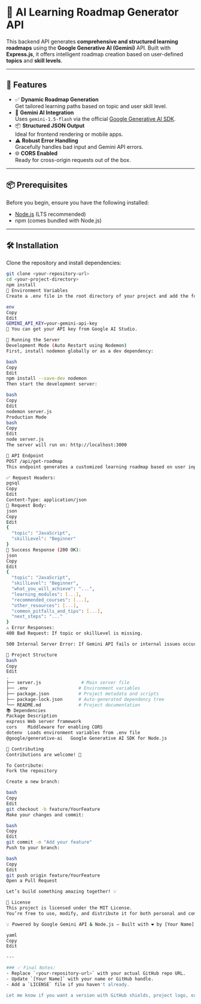 # 🧠 AI Learning Roadmap Generator API

This backend API generates **comprehensive and structured learning roadmaps** using the **Google Generative AI (Gemini)** API. Built with **Express.js**, it offers intelligent roadmap creation based on user-defined **topics** and **skill levels**.

---

## 🚀 Features

- ✅ **Dynamic Roadmap Generation**  
  Get tailored learning paths based on topic and user skill level.
- 🧠 **Gemini AI Integration**  
  Uses `gemini-1.5-flash` via the official [Google Generative AI SDK](https://github.com/google/generative-ai-js).
- 📦 **Structured JSON Output**  
  Ideal for frontend rendering or mobile apps.
- ⚠️ **Robust Error Handling**  
  Gracefully handles bad input and Gemini API errors.
- 🌐 **CORS Enabled**  
  Ready for cross-origin requests out of the box.

---

## 📦 Prerequisites

Before you begin, ensure you have the following installed:

- [Node.js](https://nodejs.org/) (LTS recommended)
- npm (comes bundled with Node.js)

---

## 🛠️ Installation

Clone the repository and install dependencies:

```bash
git clone <your-repository-url>
cd <your-project-directory>
npm install
🔐 Environment Variables
Create a .env file in the root directory of your project and add the following:

env
Copy
Edit
GEMINI_API_KEY=your-gemini-api-key
🔑 You can get your API key from Google AI Studio.

🔁 Running the Server
Development Mode (Auto Restart using Nodemon)
First, install nodemon globally or as a dev dependency:

bash
Copy
Edit
npm install --save-dev nodemon
Then start the development server:

bash
Copy
Edit
nodemon server.js
Production Mode
bash
Copy
Edit
node server.js
The server will run on: http://localhost:3000

📡 API Endpoint
POST /api/get-roadmap
This endpoint generates a customized learning roadmap based on user input.

✅ Request Headers:
pgsql
Copy
Edit
Content-Type: application/json
📝 Request Body:
json
Copy
Edit
{
  "topic": "JavaScript",
  "skillLevel": "Beginner"
}
🎯 Success Response (200 OK):
json
Copy
Edit
{
  "topic": "JavaScript",
  "skillLevel": "Beginner",
  "what_you_will_achieve": "...",
  "learning_modules": [...],
  "recommended_courses": [...],
  "other_resources": [...],
  "common_pitfalls_and_tips": [...],
  "next_steps": "..."
}
⚠️ Error Responses:
400 Bad Request: If topic or skillLevel is missing.

500 Internal Server Error: If Gemini API fails or internal issues occur.

📁 Project Structure
bash
Copy
Edit
.
├── server.js               # Main server file
├── .env                   # Environment variables
├── package.json           # Project metadata and scripts
├── package-lock.json      # Auto-generated dependency tree
└── README.md              # Project documentation
📚 Dependencies
Package	Description
express	Web server framework
cors	Middleware for enabling CORS
dotenv	Loads environment variables from .env file
@google/generative-ai	Google Generative AI SDK for Node.js

🤝 Contributing
Contributions are welcome! 🚀

To Contribute:
Fork the repository

Create a new branch:

bash
Copy
Edit
git checkout -b feature/YourFeature
Make your changes and commit:

bash
Copy
Edit
git commit -m "Add your feature"
Push to your branch:

bash
Copy
Edit
git push origin feature/YourFeature
Open a Pull Request

Let’s build something amazing together! 💡

📄 License
This project is licensed under the MIT License.
You’re free to use, modify, and distribute it for both personal and commercial use.

💡 Powered by Google Gemini API & Node.js — Built with ❤️ by [Your Name]

yaml
Copy
Edit

---

### ✅ Final Notes:
- Replace `<your-repository-url>` with your actual GitHub repo URL.
- Update `[Your Name]` with your name or GitHub handle.
- Add a `LICENSE` file if you haven't already.

Let me know if you want a version with GitHub shields, project logo, or deployment guide (e.g., for Render/Vercel/Heroku).